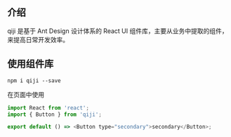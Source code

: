 ## 介绍

qiji 是基于 Ant Design 设计体系的 React UI 组件库，主要从业务中提取的组件，来提高日常开发效率。

## 使用组件库

```
npm i qiji --save
```

在页面中使用

```js
import React from 'react';
import { Button } from 'qiji';

export default () => <Button type="secondary">secondary</Button>;
```

